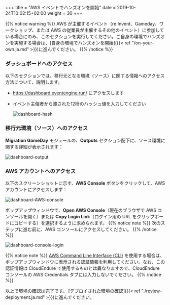 +++
title = "AWS イベントでハンズオンを開始"
date = 2019-10-24T10:02:15+02:00
weight = 30
+++

{{% notice warning %}}
AWS が主催するイベント（re:Invent、Gameday、ワークショップ、または AWS の従業員が主催するその他のイベント）に参加している場合にのみ、このセクションを実行してください。ご自身の環境でハンズオンを実施する場合は、[自身の環境でハンズオンを開始]({{< ref "/on-your-own.ja.md" >}})に進んでください。
{{% /notice %}}

### ダッシュボードへのアクセス

以下のセクションでは、移行元となる環境（ソース）に関する情報へのアクセス方法について、説明します。

- <a href="https://dashboard.eventengine.run/" target="_blank" rel="noopener noreferrer">https://dashboard.eventengine.run/</a> にアクセスします

- イベント主催者から渡された12桁のハッシュ値を入力してください


  ![dashboard-hash](/intro/dashboard-hash.png)



### 移行元環境（ソース）へのアクセス

**Migration GameDay** モジュールの、**Outputs** セクション配下に、ソース環境に関する詳細が表示されます：

  ![dashboard-output](/intro/src-env-output.png)


### AWS アカウントへのアクセス

以下のスクリーンショットに示す、**AWS Console** ボタンをクリックして、AWS アカウントにアクセスします：

![dashboard-AWS-console](/intro/dashboard-aws-console.png)


ポップアップウィンドウで、**Open AWS Console**（現在のブラウザで AWS コンソールを開く）または **Copy Login Link**（ログイン用の URL をクリップボードにコピーする）を選択するように求められます。
{{% notice note %}}
次のステップに進む前に、AWS コンソールにアクセスしてください。
{{% /notice %}}

![dashboard-console-login](/intro/dashboard-console-login.png)


{{% notice note %}}
<a href="https://aws.amazon.com/cli/" target="_blank" rel="noopener noreferrer">AWS Command Line Interface (CLI)</a> を使用する場合は、ポップアップウィンドウに表示される認証情報を利用してください。なお、この認証情報は CloudEndure で使用するものとは異なりますので、CloudEndure コンソールの AWS Credentials タブには入力しないでください。
{{% /notice %}}

以上で環境の確認は完了です。 [デプロイされた環境の確認]({{< ref "./review-deployment.ja.md" >}})に進んでください。
